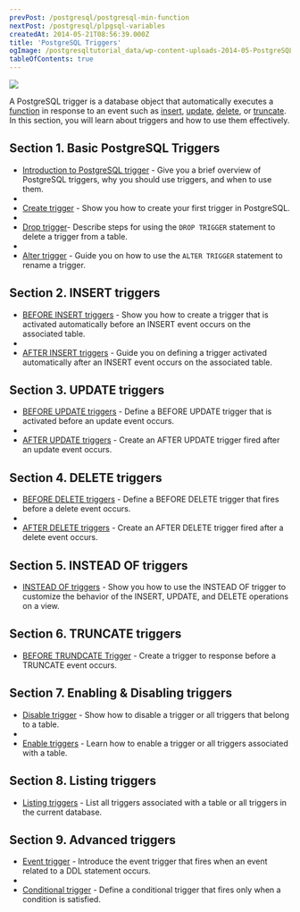 ```yaml
---
prevPost: /postgresql/postgresql-min-function
nextPost: /postgresql/plpgsql-variables
createdAt: 2014-05-21T08:56:39.000Z
title: 'PostgreSQL Triggers'
ogImage: /postgresqltutorial_data/wp-content-uploads-2014-05-PostgreSQL-Trigger.png
tableOfContents: true
---
```



![](/postgresqltutorial_data/wp-content-uploads-2014-05-PostgreSQL-Trigger.png)

A PostgreSQL trigger is a database object that automatically executes a [function](/postgresql/postgresql-plpgsql/postgresql-create-function) in response to an event such as [insert](/postgresql/postgresql-insert), [update](/postgresql/postgresql-tutorial/postgresql-update), [delete](/postgresql/postgresql-tutorial/postgresql-delete), or [truncate](/postgresql/postgresql-tutorial/postgresql-truncate-table). In this section, you will learn about triggers and how to use them effectively.

## Section 1. Basic PostgreSQL Triggers

- [Introduction to PostgreSQL trigger](/postgresql/postgresql-triggers/introduction-postgresql-trigger) - Give you a brief overview of PostgreSQL triggers, why you should use triggers, and when to use them.
-
- [Create trigger](/postgresql/postgresql-triggers/creating-first-trigger-postgresql) - Show you how to create your first trigger in PostgreSQL.
-
- [Drop trigger](/postgresql/postgresql-triggers/postgresql-drop-trigger)- Describe steps for using the `DROP TRIGGER` statement to delete a trigger from a table.
-
- [Alter trigger](/postgresql/postgresql-triggers/postgresql-alter-trigger) - Guide you on how to use the `ALTER TRIGGER` statement to rename a trigger.

## Section 2. INSERT triggers

- [BEFORE INSERT triggers](/postgresql/postgresql-triggers/postgresql-before-insert-trigger) - Show you how to create a trigger that is activated automatically before an INSERT event occurs on the associated table.
-
- [AFTER INSERT triggers](/postgresql/postgresql-triggers/postgresql-after-insert-trigger) - Guide you on defining a trigger activated automatically after an INSERT event occurs on the associated table.

## Section 3. UPDATE triggers

- [BEFORE UPDATE triggers](/postgresql/postgresql-triggers/postgresql-before-update-trigger) - Define a BEFORE UPDATE trigger that is activated before an update event occurs.
-
- [AFTER UPDATE triggers](/postgresql/postgresql-triggers/postgresql-after-update-trigger) - Create an AFTER UPDATE trigger fired after an update event occurs.

## Section 4. DELETE triggers

- [BEFORE DELETE triggers](/postgresql/postgresql-triggers/postgresql-before-delete-trigger) - Define a BEFORE DELETE trigger that fires before a delete event occurs.
-
- [AFTER DELETE triggers](/postgresql/postgresql-triggers/postgresql-after-update-trigger) - Create an AFTER DELETE trigger fired after a delete event occurs.

## Section 5. INSTEAD OF triggers

- [INSTEAD OF triggers](/postgresql/postgresql-triggers/postgresql-instead-of-triggers) - Show you how to use the INSTEAD OF trigger to customize the behavior of the INSERT, UPDATE, and DELETE operations on a view.

## Section 6. TRUNCATE triggers

- [BEFORE TRUNDCATE Trigger](/postgresql/postgresql-triggers/postgresql-before-truncate-trigger) - Create a trigger to response before a TRUNCATE event occurs.

## Section 7. Enabling & Disabling triggers

- [Disable trigger](/postgresql/postgresql-triggers/managing-postgresql-trigger) - Show how to disable a trigger or all triggers that belong to a table.
-
- [Enable triggers](/postgresql/postgresql-triggers/enable-triggers) - Learn how to enable a trigger or all triggers associated with a table.

## Section 8. Listing triggers

- [Listing triggers](/postgresql/postgresql-triggers/how-to-list-all-triggers-in-postgresql) - List all triggers associated with a table or all triggers in the current database.

## Section 9. Advanced triggers

- [Event trigger](/postgresql/postgresql-triggers/postgresql-event-trigger) - Introduce the event trigger that fires when an event related to a DDL statement occurs.
-
- [Conditional trigger](/postgresql/postgresql-triggers/postgresql-trigger-when-condition) - Define a conditional trigger that fires only when a condition is satisfied.
